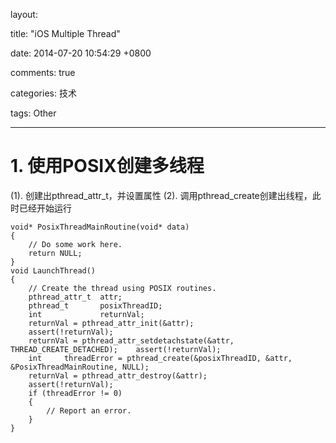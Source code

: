 layout: 

title: "iOS Multiple Thread"

date: 2014-07-20 10:54:29 +0800

comments: true

categories: 技术

tags: Other

---

# 1. 使用POSIX创建多线程

(1). 创建出pthread_attr_t，并设置属性
(2). 调用pthread_create创建出线程，此时已经开始运行
```
void* PosixThreadMainRoutine(void* data)
{    
    // Do some work here.    
    return NULL;
}
void LaunchThread()
{    
    // Create the thread using POSIX routines.    
    pthread_attr_t  attr;    
    pthread_t       posixThreadID;    
    int             returnVal;    
    returnVal = pthread_attr_init(&attr);    
    assert(!returnVal);    
    returnVal = pthread_attr_setdetachstate(&attr, THREAD_CREATE_DETACHED);    assert(!returnVal);    
    int     threadError = pthread_create(&posixThreadID, &attr, &PosixThreadMainRoutine, NULL);    
    returnVal = pthread_attr_destroy(&attr);    
    assert(!returnVal);    
    if (threadError != 0)    
    {        
        // Report an error.    
    }
}
```
